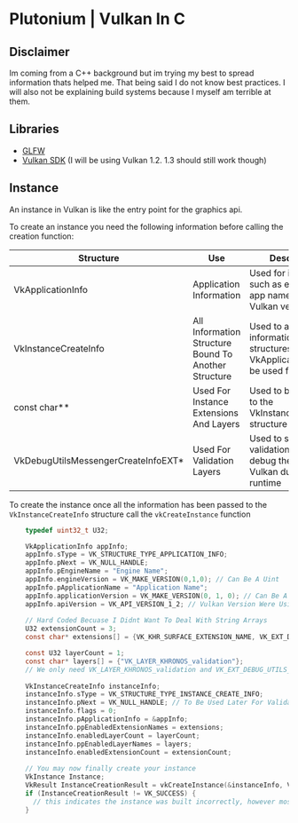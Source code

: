# Plutonium | Vulkan In C

## Disclaimer
Im coming from a C++ background but im trying my best to spread information thats helped me. That being said I do not know best practices.
I will also not be explaining build systems because I myself am terrible at them.

## Libraries
- [GLFW](https://www.glfw.org/)
- [Vulkan SDK](https://vulkan.lunarg.com/) (I will be using Vulkan 1.2. 1.3 should still work though)
 

## Instance
An instance in Vulkan is like the entry point for the graphics api.

To create an instance you need the following information before calling the creation function:

| Structure | Use | Description | Optional |
| -- | -- | -- | -- |
| VkApplicationInfo | Application Information | Used for information such as engine and app name as well as Vulkan version | ❎ No |
| VkInstanceCreateInfo | All Information Structure Bound To Another Structure | Used to attach other information structures such as VkApplicationInfo to be used for creation | ❎ No |
| const char** | Used For Instance Extensions And Layers | Used to be attached to the VkInstanceCreateInfo structure for creation | ❔Somewhat |
| VkDebugUtilsMessengerCreateInfoEXT* | Used For Validation Layers | Used to set up validation layers to debug the entirety of Vulkan during runtime | ✔ Yes (Heavily Adviced) |

To create the instance once all the information has been passed to the `VkInstanceCreateInfo` structure call the `vkCreateInstance` function

```c
    typedef uint32_t U32;

    VkApplicationInfo appInfo;
    appInfo.sType = VK_STRUCTURE_TYPE_APPLICATION_INFO;
    appInfo.pNext = VK_NULL_HANDLE;
    appInfo.pEngineName = "Engine Name";
    appInfo.engineVersion = VK_MAKE_VERSION(0,1,0); // Can Be A Uint
    appInfo.pApplicationName = "Application Name";
    appInfo.applicationVersion = VK_MAKE_VERSION(0, 1, 0); // Can Be A Uint
    appInfo.apiVersion = VK_API_VERSION_1_2; // Vulkan Version Were Using
   
    // Hard Coded Becuase I Didnt Want To Deal With String Arrays
    U32 extensionCount = 3;
    const char* extensions[] = {VK_KHR_SURFACE_EXTENSION_NAME, VK_EXT_DEBUG_UTILS_EXTENSION_NAME, "VK_KHR_win32_surface"};

    const U32 layerCount = 1;
    const char* layers[] = {"VK_LAYER_KHRONOS_validation"};
    // We only need VK_LAYER_KHRONOS_validation and VK_EXT_DEBUG_UTILS_EXTENSION_NAME if you want to use validation layers
    
    VkInstanceCreateInfo instanceInfo;
    instanceInfo.sType = VK_STRUCTURE_TYPE_INSTANCE_CREATE_INFO;
    instanceInfo.pNext = VK_NULL_HANDLE; // To Be Used Later For Validation Layers
    instanceInfo.flags = 0;
    instanceInfo.pApplicationInfo = &appInfo;
    instanceInfo.ppEnabledExtensionNames = extensions;
    instanceInfo.enabledLayerCount = layerCount;
    instanceInfo.ppEnabledLayerNames = layers;
    instanceInfo.enabledExtensionCount = extensionCount;
    
    // You may now finally create your instance
    VkInstance Instance;
    VkResult InstanceCreationResult = vkCreateInstance(&instanceInfo, VK_NULL_HANDLE, &Instance);
    if (InstanceCreationResult != VK_SUCCESS) { 
      // this indicates the instance was built incorrectly, however most of the time (in my expireince it will just throw a runtime error at the creation function)
    }
```

